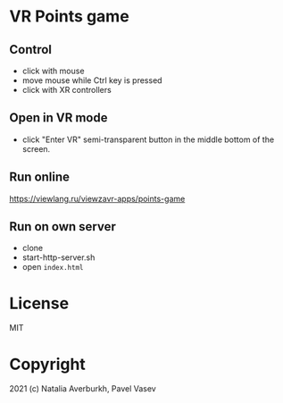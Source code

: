 # VR Points game

## Control
* click with mouse
* move mouse while Ctrl key is pressed
* click with XR controllers

## Open in VR mode
* click "Enter VR" semi-transparent button 
in the middle bottom of the screen.

## Run online

https://viewlang.ru/viewzavr-apps/points-game

## Run on own server

* clone
* start-http-server.sh
* open `index.html`

# License

MIT

# Copyright

2021 (c) Natalia Averburkh, Pavel Vasev
